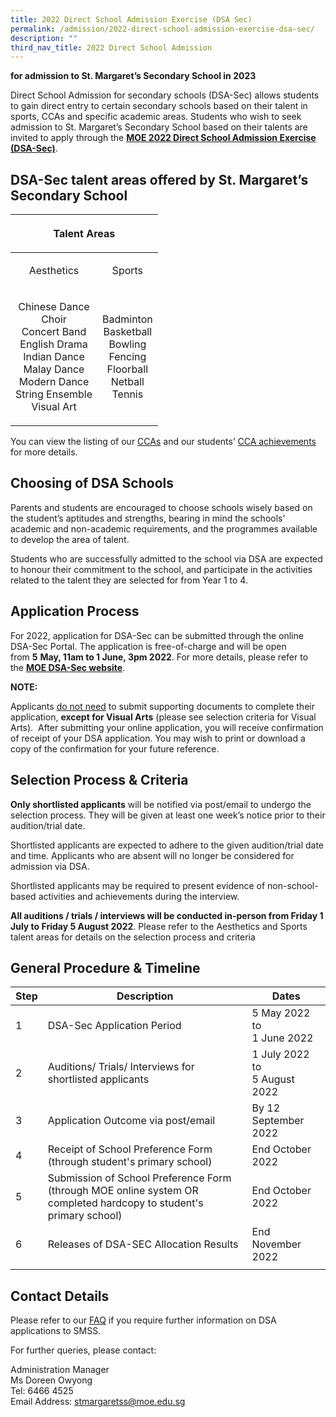 ```yaml
---
title: 2022 Direct School Admission Exercise (DSA Sec)
permalink: /admission/2022-direct-school-admission-exercise-dsa-sec/
description: ""
third_nav_title: 2022 Direct School Admission
---
```

**for admission to St. Margaret’s Secondary School in 2023**  

Direct School Admission for secondary schools (DSA-Sec) allows students to gain direct entry to certain secondary schools based on their talent in sports, CCAs and specific academic areas. Students who wish to seek admission to St. Margaret’s Secondary School based on their talents are invited to apply through the [**MOE 2022 Direct School Admission Exercise (DSA-Sec)**](https://www.moe.gov.sg/secondary/dsa).

DSA-Sec talent areas offered by St. Margaret’s Secondary School
------------------------

<table>
<thead>
  <tr>
		<th colspan="2"><p align="center">Talent Areas</p></th>
  </tr>
</thead>
<tbody>
  <tr>
		<td><p align="center">Aesthetics</p></td>
		<td><p align="center">Sports</p></td>
  </tr>
  <tr>
    <td><p align="center">Chinese Dance <br> Choir <br> Concert Band <br> English Drama <br> Indian Dance <br> Malay Dance <br> Modern Dance <br> String Ensemble <br> Visual Art</p></td>
	<td><p align="center">Badminton <br> Basketball <br> Bowling <br> Fencing <br> Floorball <br> Netball <br> Tennis</p></td>
  </tr>
</tbody>
</table>

You can view the listing of our  [CCAs](/programmes/co-curricular-activities) and our students’ [CCA achievements](/achievements/student-achievements) for more details.  

  

Choosing of DSA Schools
-----------------------

Parents and students are encouraged to choose schools wisely based on the student’s aptitudes and strengths, bearing in mind the schools’ academic and non-academic requirements, and the programmes available to develop the area of talent.

Students who are successfully admitted to the school via DSA are expected to honour their commitment to the school, and participate in the activities related to the talent they are selected for from Year 1 to 4. 

Application Process
-------------------

For 2022, application for DSA-Sec can be submitted through the online DSA-Sec Portal. The application is free-of-charge and will be open from **5** **May, 11am to 1 June, 3pm 2022**. For more details, please refer to the [**MOE DSA-Sec website**](https://www.moe.gov.sg/secondary/dsa).

**NOTE:**

Applicants <u>do not need</u> to submit supporting documents to complete their application, **except for Visual Arts** (please see selection criteria for Visual Arts).  After submitting your online application, you will receive confirmation of receipt of your DSA application. You may wish to print or download a copy of the confirmation for your future reference.

Selection Process & Criteria
----------------------------

**Only shortlisted applicants** will be notified via post/email to undergo the selection process. They will be given at least one week’s notice prior to their audition/trial date.  

Shortlisted applicants are expected to adhere to the given audition/trial date and time. Applicants who are absent will no longer be considered for admission via DSA.    

Shortlisted applicants may be required to present evidence of non-school-based activities and achievements during the interview.

**All auditions / trials / interviews will be conducted in-person from Friday 1 July to Friday 5 August 2022**. Please refer to the Aesthetics and Sports talent areas for details on the selection process and criteria  

General Procedure & Timeline
----------------------------

  

| Step | Description | Dates |
| --- | --- | --- |
| 1 | DSA-Sec Application Period | 5 May 2022 to <br> 1 June 2022 |
| 2 | Auditions/ Trials/ Interviews for shortlisted applicants | 1 July 2022 to <br>5 August 2022 |
| 3 | Application Outcome via post/email  | By 12 September 2022  |
| 4 | Receipt of School Preference Form (through student's primary school)  | End October 2022  |
| 5 | Submission of School Preference Form (through MOE online system OR completed hardcopy to student's primary school) | End October 2022  |
| 6 | Releases of DSA-SEC Allocation Results  | End November 2022  |
| | | |  

Contact Details
---------------

Please refer to our [FAQ](/admission/2022-direct-school-admission-exercise-dsa-sec/faq-about-dsa) if you require further information on DSA applications to SMSS.  

For further queries, please contact:  

Administration Manager <br>
Ms Doreen Owyong <br>
Tel: 6466 4525 <br>
Email Address: [stmargaretss@moe.edu.sg](mailto:stmargaretss@moe.edu.sg)